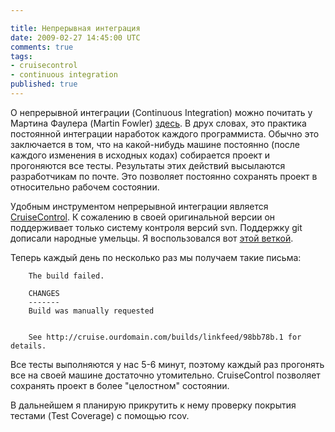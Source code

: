 ```yaml
---

title: Непрерывная интеграция
date: 2009-02-27 14:45:00 UTC
comments: true
tags:
- cruisecontrol
- continuous integration
published: true
---
```


О непрерывной интеграции (Continuous Integration) можно почитать у Мартина Фаулера (Martin Fowler) <a
href="http://martinfowler.com/articles/continuousIntegration.html">здесь</a>. В друх словах, это практика постоянной
интеграции наработок каждого программиста. Обычно это заключается в том, что на какой-нибудь машине постоянно (после
каждого изменения в исходных кодах) собирается проект и прогоняются все тесты. Результаты этих действий высылаются
разработчикам по почте. Это позволяет постоянно сохранять проект в относительно рабочем состоянии.

Удобным инструментом непрерывной интеграции является <a
href="http://cruisecontrolrb.thoughtworks.com">CruiseControl</a>. К сожалению в своей оригинальной версии он
поддерживает только систему контроля версий svn. Поддержку git дописали народные умельцы. Я воспользовался вот <a
href="http://github.com/p8/cruisecontrolrb/tree/master">этой веткой</a>.

Теперь каждый день по несколько раз мы получаем такие письма:

```
    The build failed.

    CHANGES
    -------
    Build was manually requested


    See http://cruise.ourdomain.com/builds/linkfeed/98bb78b.1 for details.
```

Все тесты выполняются у нас 5-6 минут, поэтому каждый раз прогонять все на своей машине достаточно утомительно.
CruiseControl позволяет сохранять проект в более "целостном" состоянии.

В дальнейшем я планирую прикрутить к нему проверку покрытия тестами (Test Coverage) с помощью rcov.
